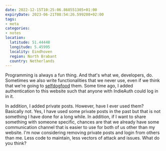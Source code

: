 ```yaml
---
date: 2022-12-15T10:25:06.868551305+01:00
expiryDate: 2023-06-21T08:54:26.599208+02:00
tags:
- meta
categories:
- notes
location:
  latitude: 51.44448
  longitude: 5.45995
  locality: Eindhoven
  region: North Brabant
  country: Netherlands
---
```


Programming is always a fun thing. And that's what we, developers, do. Sometimes we also write functionalities that we never use, even if we think that we're going to [selfdogfood](https://indieweb.org/selfdogfood) them. Some time ago, I added authentication to this website such that anyone with IndieAuth could log in in it.

In addition, I added private posts. However, have I ever used them? Basically not. Yes, I have used some private posts in the past but that is not something I have done for a long while. In addition, if I want to share something with someone specific, chances are that we already have some communication channel that is easier to use for both of us other than my website. I'm now considering removing private posts and login from others than me. Less code to maintain, less vectors of attack and issues. What do you think?
